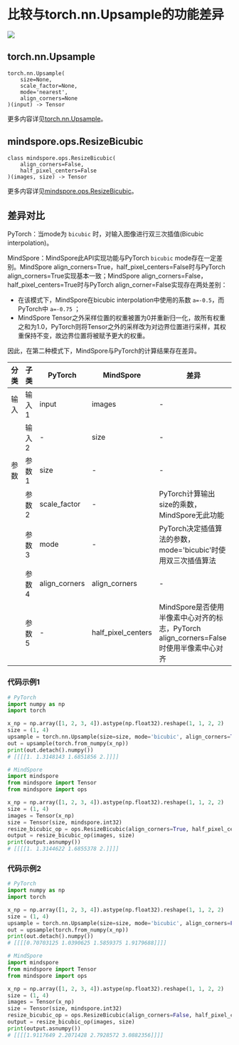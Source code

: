 # 比较与torch.nn.Upsample的功能差异

<a href="https://gitee.com/mindspore/docs/blob/master/docs/mindspore/source_zh_cn/note/api_mapping/pytorch_diff/ResizeBicubic.md" target="_blank"><img src="https://mindspore-website.obs.cn-north-4.myhuaweicloud.com/website-images/master/resource/_static/logo_source.png"></a>

## torch.nn.Upsample

```text
torch.nn.Upsample(
    size=None,
    scale_factor=None,
    mode='nearest',
    align_corners=None
)(input) -> Tensor
```

更多内容详见[torch.nn.Upsample](https://pytorch.org/docs/1.8.1/generated/torch.nn.Upsample.html#torch.nn.Upsample)。

## mindspore.ops.ResizeBicubic

```text
class mindspore.ops.ResizeBicubic(
    align_corners=False,
    half_pixel_centers=False
)(images, size) -> Tensor
```

更多内容详见[mindspore.ops.ResizeBicubic](https://mindspore.cn/docs/zh-CN/master/api_python/ops/mindspore.ops.ResizeBicubic.html#mindspore.ops.ResizeBicubic)。

## 差异对比

PyTorch：当mode为 `bicubic` 时，对输入图像进行双三次插值(Bicubic interpolation)。

MindSpore：MindSpore此API实现功能与PyTorch `bicubic` mode存在一定差别。MindSpore align_corners=True，half_pixel_centers=False时与PyTorch align_corners=True实现基本一致；MindSpore align_corners=False，half_pixel_centers=True时与PyTorch align_corner=False实现存在两处差别：

- 在该模式下，MindSpore在bicubic interpolation中使用的系数 `a=-0.5`，而PyTorch中 `a=-0.75` ；
- MindSpore Tensor之外采样位置的权重被置为0并重新归一化，故所有权重之和为1.0，PyTorch则将Tensor之外的采样改为对边界位置进行采样，其权重保持不变，故边界位置将被赋予更大的权重。

因此，在第二种模式下，MindSpore与PyTorch的计算结果存在差异。

| 分类 | 子类  | PyTorch   | MindSpore | 差异                                                         |
| ---- | ----- | --------- | --------- | ------------------------------------------------------------ |
| 输入  | 输入1  | input      | images    |   -                                                          |
|      | 输入2 |    -       | size      |  -                                                           |
| 参数  | 参数1 | size       |  -       |                                -                               |
|      | 参数2 | scale_factor |  -     |      PyTorch计算输出size的乘数，MindSpore无此功能                   |
|      | 参数3 | mode    |       -     | PyTorch决定插值算法的参数，mode='bicubic'时使用双三次插值算法          |
|      | 参数4 | align_corners | align_corners   |       -                                               |
|      | 参数5 |   -     | half_pixel_centers | MindSpore是否使用半像素中心对齐的标志，PyTorch align_corners=False时使用半像素中心对齐 |

### 代码示例1

```python
# PyTorch
import numpy as np
import torch

x_np = np.array([1, 2, 3, 4]).astype(np.float32).reshape(1, 1, 2, 2)
size = (1, 4)
upsample = torch.nn.Upsample(size=size, mode='bicubic', align_corners=True)
out = upsample(torch.from_numpy(x_np))
print(out.detach().numpy())
# [[[[1. 1.3148143 1.6851856 2.]]]]

# MindSpore
import mindspore
from mindspore import Tensor
from mindspore import ops

x_np = np.array([1, 2, 3, 4]).astype(np.float32).reshape(1, 1, 2, 2)
size = (1, 4)
images = Tensor(x_np)
size = Tensor(size, mindspore.int32)
resize_bicubic_op = ops.ResizeBicubic(align_corners=True, half_pixel_centers=False)
output = resize_bicubic_op(images, size)
print(output.asnumpy())
# [[[[1. 1.3144622 1.6855378 2.]]]]
```

### 代码示例2

```python
# PyTorch
import numpy as np
import torch

x_np = np.array([1, 2, 3, 4]).astype(np.float32).reshape(1, 1, 2, 2)
size = (1, 4)
upsample = torch.nn.Upsample(size=size, mode='bicubic', align_corners=False)
out = upsample(torch.from_numpy(x_np))
print(out.detach().numpy())
# [[[[0.70703125 1.0390625 1.5859375 1.9179688]]]]

# MindSpore
import mindspore
from mindspore import Tensor
from mindspore import ops

x_np = np.array([1, 2, 3, 4]).astype(np.float32).reshape(1, 1, 2, 2)
size = (1, 4)
images = Tensor(x_np)
size = Tensor(size, mindspore.int32)
resize_bicubic_op = ops.ResizeBicubic(align_corners=False, half_pixel_centers=True)
output = resize_bicubic_op(images, size)
print(output.asnumpy())
# [[[[1.9117649 2.2071428 2.7928572 3.0882356]]]]
```